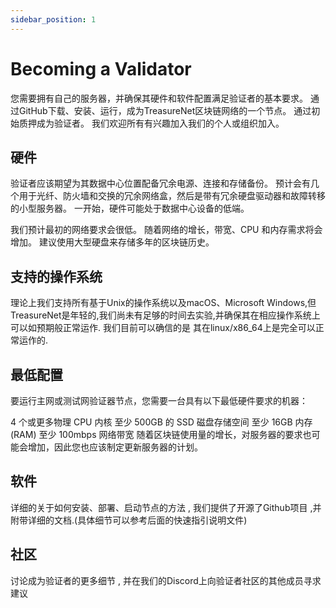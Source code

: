 ```yaml
---
sidebar_position: 1
---
```


# Becoming a Validator

您需要拥有自己的服务器，并确保其硬件和软件配置满足验证者的基本要求。 通过GitHub下载、安装、运行，成为TreasureNet区块链网络的一个节点。 通过初始质押成为验证者。 我们欢迎所有有兴趣加入我们的个人或组织加入。

## 硬件
验证者应该期望为其数据中心位置配备冗余电源、连接和存储备份。 预计会有几个用于光纤、防火墙和交换的冗余网络盒，然后是带有冗余硬盘驱动器和故障转移的小型服务器。 一开始，硬件可能处于数据中心设备的低端。

我们预计最初的网络要求会很低。 随着网络的增长，带宽、CPU 和内存需求将会增加。 建议使用大型硬盘来存储多年的区块链历史。



## 支持的操作系统
理论上我们支持所有基于Unix的操作系统以及macOS、Microsoft Windows,但TreasureNet是年轻的,我们尚未有足够的时间去实验,并确保其在相应操作系统上可以如预期般正常运作. 我们目前可以确信的是 其在linux/x86_64上是完全可以正常运作的.



## 最低配置
要运行主网或测试网验证器节点，您需要一台具有以下最低硬件要求的机器：

4 个或更多物理 CPU 内核
至少 500GB 的 SSD 磁盘存储空间
至少 16GB 内存 (RAM)
至少 100mbps 网络带宽
随着区块链使用量的增长，对服务器的要求也可能会增加，因此您也应该制定更新服务器的计划。



## 软件
详细的关于如何安装、部署、启动节点的方法 , 我们提供了开源了Github项目 ,并附带详细的文档.(具体细节可以参考后面的快速指引说明文件)



## 社区
讨论成为验证者的更多细节 , 并在我们的Discord上向验证者社区的其他成员寻求建议
